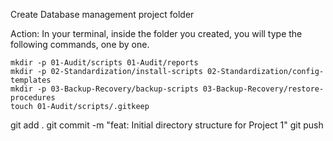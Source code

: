 Create Database management project folder

Action: In your terminal, inside the folder you created, you will type the following commands, one by one.

    mkdir -p 01-Audit/scripts 01-Audit/reports
    mkdir -p 02-Standardization/install-scripts 02-Standardization/config-templates
    mkdir -p 03-Backup-Recovery/backup-scripts 03-Backup-Recovery/restore-procedures
    touch 01-Audit/scripts/.gitkeep

git add .
git commit -m "feat: Initial directory structure for Project 1"
git push
